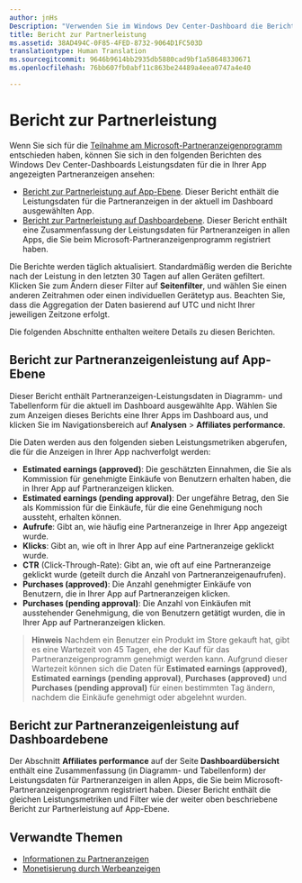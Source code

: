 ```yaml
---
author: jnHs
Description: "Verwenden Sie im Windows Dev Center-Dashboard die Berichte zur Partnerleistung auf App- und Kontoebene, um Leistungsdaten für die Partneranzeigen in Ihren Apps anzuzeigen."
title: Bericht zur Partnerleistung
ms.assetid: 38AD494C-0F85-4FED-8732-9064D1FC503D
translationtype: Human Translation
ms.sourcegitcommit: 9646b9614bb2935db5880cad9bf1a58648330671
ms.openlocfilehash: 76bb607fb0abf11c863be24489a4eea0747a4e40

---
```


# <a name="affiliates-performance-report"></a>Bericht zur Partnerleistung

Wenn Sie sich für die [Teilnahme am Microsoft-Partneranzeigenprogramm](about-affiliate-ads.md) entschieden haben, können Sie sich in den folgenden Berichten des Windows Dev Center-Dashboards Leistungsdaten für die in Ihrer App angezeigten Partneranzeigen ansehen:

-   [Bericht zur Partnerleistung auf App-Ebene](#app-level-affiliate-ads-performance-report). Dieser Bericht enthält die Leistungsdaten für die Partneranzeigen in der aktuell im Dashboard ausgewählten App.
-   [Bericht zur Partnerleistung auf Dashboardebene](#dashboard-level-affiliate-ads-performance-report). Dieser Bericht enthält eine Zusammenfassung der Leistungsdaten für Partneranzeigen in allen Apps, die Sie beim Microsoft-Partneranzeigenprogramm registriert haben.

Die Berichte werden täglich aktualisiert. Standardmäßig werden die Berichte nach der Leistung in den letzten 30 Tagen auf allen Geräten gefiltert. Klicken Sie zum Ändern dieser Filter auf **Seitenfilter**, und wählen Sie einen anderen Zeitrahmen oder einen individuellen Gerätetyp aus. Beachten Sie, dass die Aggregation der Daten basierend auf UTC und nicht Ihrer jeweiligen Zeitzone erfolgt.

Die folgenden Abschnitte enthalten weitere Details zu diesen Berichten.

## <a name="app-level-affiliate-ads-performance-report"></a>Bericht zur Partneranzeigenleistung auf App-Ebene

Dieser Bericht enthält Partneranzeigen-Leistungsdaten in Diagramm- und Tabellenform für die aktuell im Dashboard ausgewählte App. Wählen Sie zum Anzeigen dieses Berichts eine Ihrer Apps im Dashboard aus, und klicken Sie im Navigationsbereich auf **Analysen** &gt; **Affiliates performance**.

Die Daten werden aus den folgenden sieben Leistungsmetriken abgerufen, die für die Anzeigen in Ihrer App nachverfolgt werden:

-   **Estimated earnings (approved)**: Die geschätzten Einnahmen, die Sie als Kommission für genehmigte Einkäufe von Benutzern erhalten haben, die in Ihrer App auf Partneranzeigen klicken.
-   **Estimated earnings (pending approval)**: Der ungefähre Betrag, den Sie als Kommission für die Einkäufe, für die eine Genehmigung noch aussteht, erhalten können.
-   **Aufrufe**: Gibt an, wie häufig eine Partneranzeige in Ihrer App angezeigt wurde.
-   **Klicks**: Gibt an, wie oft in Ihrer App auf eine Partneranzeige geklickt wurde.
-   **CTR** (Click-Through-Rate): Gibt an, wie oft auf eine Partneranzeige geklickt wurde (geteilt durch die Anzahl von Partneranzeigenaufrufen).
-   **Purchases (approved)**: Die Anzahl genehmigter Einkäufe von Benutzern, die in Ihrer App auf Partneranzeigen klicken.
-   **Purchases (pending approval)**: Die Anzahl von Einkäufen mit ausstehender Genehmigung, die von Benutzern getätigt wurden, die in Ihrer App auf Partneranzeigen klicken.

> **Hinweis**  Nachdem ein Benutzer ein Produkt im Store gekauft hat, gibt es eine Wartezeit von 45 Tagen, ehe der Kauf für das Partneranzeigenprogramm genehmigt werden kann. Aufgrund dieser Wartezeit können sich die Daten für **Estimated earnings (approved)**, **Estimated earnings (pending approval)**, **Purchases (approved)** und **Purchases (pending approval)** für einen bestimmten Tag ändern, nachdem die Einkäufe genehmigt oder abgelehnt wurden.

## <a name="dashboard-level-affiliate-ads-performance-report"></a>Bericht zur Partneranzeigenleistung auf Dashboardebene

Der Abschnitt **Affiliates performance** auf der Seite **Dashboardübersicht** enthält eine Zusammenfassung (in Diagramm- und Tabellenform) der Leistungsdaten für Partneranzeigen in allen Apps, die Sie beim Microsoft-Partneranzeigenprogramm registriert haben. Dieser Bericht enthält die gleichen Leistungsmetriken und Filter wie der weiter oben beschriebene Bericht zur Partnerleistung auf App-Ebene.

## <a name="related-topics"></a>Verwandte Themen

* [Informationen zu Partneranzeigen](about-affiliate-ads.md)
* [Monetisierung durch Werbeanzeigen](monetize-with-ads.md)
 

 



<!--HONumber=Dec16_HO1-->


